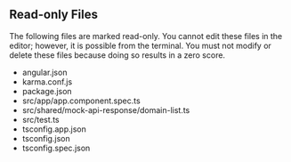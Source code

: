 ## Read-only Files
The following files are marked read-only. You cannot edit these files
in the editor; however, it is possible from the terminal. You must not
modify or delete these files because doing so results in a zero score.

* angular.json
* karma.conf.js
* package.json
* src/app/app.component.spec.ts
* src/shared/mock-api-response/domain-list.ts
* src/test.ts
* tsconfig.app.json
* tsconfig.json
* tsconfig.spec.json